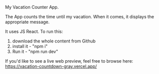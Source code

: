 My Vacation Counter App.

The App counts the time until my vacation. When it comes, it displays the appropriate message.

It uses JS React. To run this:
1. download the whole content from Github
2. install it - "npm i"
3. Run it - "npm run dev"

If you'd like to see a live web preview, feel free to browse here:
https://vacation-countdown-gray.vercel.app/
